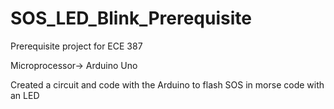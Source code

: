 # SOS_LED_Blink_Prerequisite

Prerequisite project for ECE 387

Microprocessor-> Arduino Uno

Created a circuit and code with the Arduino to flash SOS in morse code with an LED
